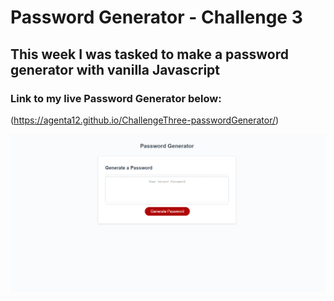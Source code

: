 # Password Generator - Challenge 3
## This week I was tasked to make a password generator with vanilla Javascript
### Link to my  live Password Generator below:
(https://agenta12.github.io/ChallengeThree-passwordGenerator/)

![screenshot of generator](/Develop/imgs/screenshot-of-generator.png)
